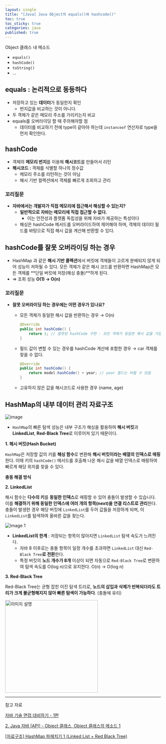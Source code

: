 ```yaml
---
layout: single
title: "[Java] Java Object의 equals()와 hashcode()"
toc: true
toc_sticky: true
categories: java
published: true
---
```


Object 클래스 내 메소드

- `equals()`
- `hashCode()`
- `toString()`
- …

## equals : 논리적으로 동등하다

- 저장하고 있는 **데이터**가 동일한지 확인
    - 번지값을 비교하는 것이 아니다.
- 두 객체가 같은 메모리 주소를 가리키는지 비교
- equals를 오버라이딩 할 때 주의해야할 점
    - 데이터를 비교하기 전에 type이 같아야 하는데 `instanceof` 연산자로 type을 먼저 확인한다.

## hashCode

- 객체의 **메모리 번지**를 이용해 **해시코드**를 만들어서 리턴
- **해시코드 :** 객체를 식별할 하나의 정수값
    - 메모리 주소를 리턴하는 것이 아님
    - 해시 기반 컬렉션에서 객체를 빠르게 조회하고 관리

### **꼬리질문**

- **자바에서는 개발자가 직접 메모리에 접근해서 해싱할 수 있는지?**
    - **일반적으로 자바는 메모리에 직접 접근할 수 없다.**
        - 이는 안전성과 플랫폼 독립성을 위해 자바가 제공하는 특성이다
    - 해싱은 hashCode 메서드를 오버라이드하여 제어해야 하며, 객체의 데이터 필드를 바탕으로 직접 해시 값을 계산해 반환할 수 있다.


## **hashCode를 잘못 오버라이딩 하는 경우**

- HashMap 과 같은 **해시 기반 콜렉션**에서 버킷에 객체들이 고르게 분배되지 않게 되어 성능이 저하될 수 있다. 모든 객체가 같은 해시 코드를 반환하면 HashMap은 모든 객체를 **단일 버킷에 저장(해싱 충돌)**하게 된다.
- ⇒ 조회 성능 **O(1) → O(n)**

### **꼬리질문**

- **잘못 오버라이딩 하는 경우에는 어떤 경우가 있나요?**
    - 모든 객체가 동일한 해시 값을 반환하는 경우 → O(n)
        
        ```java
        @Override
        public int hashCode() {
            return 1; // 잘못된 hashCode 구현 - 모든 객체가 동일한 해시 값을 가짐
        }
        ```
        
    - 필드 값이 변할 수 있는 경우를 hashCode 계산에 포함한 경우 → car 객체를 찾을 수 없다.
        
        ```java
        @Override
        public int hashCode() {
            return model.hashCode() + year; // year 필드는 바뀔 수 있음
        }
        ```
        
    - 고유하지 않은 값을 해시코드로 사용한 경우 (name, age)


## **HashMap의 내부 데이터 관리 자료구조**

![image](https://github.com/user-attachments/assets/5b5f4b1c-5470-4d95-a1a4-b0356baf058f)

- `HashMap`의 빠른 탐색 성능은 내부 구조가 해싱을 활용하여 **해시 버킷**과 **LinkedList**, **Red-Black Tree**로 이루어져 있기 때문이다.

**1\. 해시 버킷(Hash Bucket)**
    
`HashMap`은 저장할 값의 키를 **해싱 함수**로 변환해 **해시 버킷이라는 배열의 인덱스로 매핑**한다. 이때 키의 `hashCode()` 메서드를 호출해 나온 해시 값을 배열 인덱스로 매핑하여 빠르게 해당 위치를 찾을 수 있다. 
    

**충동 해결 방식**

**2\. LinkedList**
    
해시 함수는 **다수의 키**를 **동일한 인덱스**로 매핑할 수 있어 충돌이 발생할 수 있습니다. 이를 **해결하기 위해 동일한 인덱스에 여러 개의 항목(next)을 연결 리스트로 관리**한다. 충돌이 발생한 경우 해당 버킷에 `LinkedList`를 두어 값들을 저장하게 되며, 이 `LinkedList`를 탐색하여 올바른 값을 찾는다.
    
![image 1](https://github.com/user-attachments/assets/a9f00d6d-13a6-45bf-a743-3f287a0fedd7)
    
- **LinkedList의 한계** : 저장되는 항목이 많아지면 `LinkedList` 탐색 속도가 느려진다.
    - 자바 8 이후로는 충돌 항목이 일정 개수를 초과하면 `LinkedList` 대신 `Red-Black Tree`**로 전환**한다.
    - 특정 버킷의 **노드 개수가 8개** 이상이 되면 자동으로 `Red-Black Tree`로 변환하여 탐색 속도를 O(log n)으로 유지한다. O(n) → O(log n)

**3\. Red-Black Tree**

Red-Black Tree는 균형 잡힌 이진 탐색 트리로, **노드의 삽입과 삭제가 반복되더라도 트리가 크게 불균형해지지 않아 빠른 탐색이 가능하다**. (충돌에 유리)

<img src="https://github.com/user-attachments/assets/e88ecc64-8839-429b-a9fe-6c21399ac3fa" alt="이미지 설명" width="300"/>

---

참고 자료

[자바 기술 면접 대비하기 - 1편](https://f-lab.kr/blog/java-backend-interview-1)

[2. Java 자바 [API] - Object 클래스, Object 클래스의 메소드 1](https://kephilab.tistory.com/92)

[[자료구조] HashMap 파헤치기 1 (Linked List + Red Black Tree)](https://lordofkangs.tistory.com/78)
